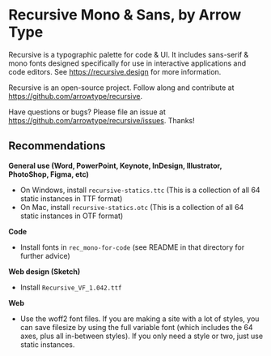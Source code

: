 # Recursive Mono & Sans, by Arrow Type

Recursive is a typographic palette for code & UI. It includes sans-serif & mono fonts designed specifically for use in interactive applications and code editors. See https://recursive.design for more information.

Recursive is an open-source project. Follow along and contribute at https://github.com/arrowtype/recursive.

Have questions or bugs? Please file an issue at https://github.com/arrowtype/recursive/issues. Thanks!

## Recommendations

**General use (Word, PowerPoint, Keynote, InDesign, Illustrator, PhotoShop, Figma, etc)**

- On Windows, install `recursive-statics.ttc` (This is a collection of all 64 static instances in TTF format)
- On Mac, install `recursive-statics.otc` (This is a collection of all 64 static instances in OTF format)

**Code**

- Install fonts in `rec_mono-for-code` (see README in that directory for further advice)

**Web design (Sketch)**

- Install `Recursive_VF_1.042.ttf`

**Web**

- Use the woff2 font files. If you are making a site with a lot of styles, you can save filesize by using the full variable font (which includes the 64 axes, plus all in-between styles). If you only need a style or two, just use static instances.
